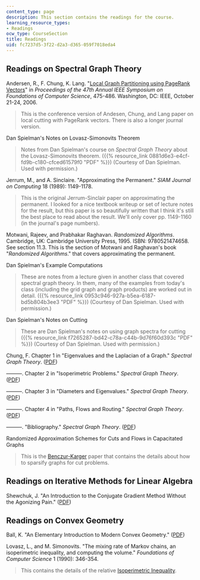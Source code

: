 ```yaml
---
content_type: page
description: This section contains the readings for the course.
learning_resource_types:
- Readings
ocw_type: CourseSection
title: Readings
uid: fc7237d5-3f22-d2a3-d365-059f7018eda4
---
```


Readings on Spectral Graph Theory
---------------------------------

Andersen, R., F. Chung, K. Lang. "[Local Graph Partitioning using PageRank Vectors](http://www.leonidzhukov.net/hse/2015/networks/papers/andersen06localgraph.pdf)" in _Proceedings of the 47th Annual IEEE Symposium on Foundations of Computer Science_, 475-486. Washington, DC: IEEE, October 21-24, 2006.

> This is the conference version of Andesen, Chung, and Lang paper on local cutting with PageRank vectors. There is also a longer journal version.

Dan Spielman's Notes on Lovasz-Simonovits Theorem

> Notes from Dan Spielman's course on _Spectral Graph Theory_ about the Lovasz-Simonovits theorem. ({{% resource_link 0881d6e3-e4cf-fd9b-c180-cfced61579f0 "PDF" %}}) (Courtesy of Dan Spielman. Used with permission.)

Jerrum, M., and A. Sinclaire. "Approximating the Permanent." _SIAM Journal on Computing_ 18 (1989): 1149-1178.

> This is the original Jerrum-Sinclair paper on approximating the permanent. I looked for a nice textbook writeup or set of lecture notes for the result, but this paper is so beautifully written that I think it's still the best place to read about the result. We'll only cover pp. 1149-1160 (in the journal's page numbers).

Motwani, Rajeev, and Prabhakar Raghavan. _Randomized Algorithms_. Cambridge, UK: Cambridge University Press, 1995. ISBN: 9780521474658.  
See section 11.3. This is the section of Motwani and Raghavan's book "_Randomized Algorithms_." that covers approximating the permanent.

Dan Spielman's Example Computations

> These are notes from a lecture given in another class that covered spectral graph theory. In them, many of the examples from today's class (including the grid graph and graph products) are worked out in detail. ({{% resource_link 0953c946-927a-b5ea-6187-bd5b804b3ee3 "PDF" %}}) (Courtesy of Dan Spielman. Used with permission.)

Dan Spielman's Notes on Cutting

> These are Dan Spielman's notes on using graph spectra for cutting ({{% resource_link f7265287-bd42-c78a-c44b-9d76f60d393c "PDF" %}}) (Courtesy of Dan Spielman. Used with permission.)

Chung, F. Chapter 1 in "Eigenvalues and the Laplacian of a Graph." _Spectral Graph Theory_. ([PDF](http://www.math.ucsd.edu/~fan/research/cb/ch1.pdf))

———. Chapter 2 in "Isoperimetric Problems." _Spectral Graph Theory_. ([PDF](http://www.math.ucsd.edu/~fan/research/cb/ch2.pdf))

———. Chapter 3 in "Diameters and Eigenvalues." _Spectral Graph Theory_. ([PDF](http://www.math.ucsd.edu/~fan/research/cb/ch3.pdf))

———. Chapter 4 in "Paths, Flows and Routing." _Spectral Graph Theory_. ([PDF](http://www.math.ucsd.edu/~fan/research/cb/ch4.pdf))

———. "Bibliography." _Spectral Graph Theory_. ([PDF](http://www.math.ucsd.edu/~fan/research/cb/bib.pdf))

Randomized Approximation Schemes for Cuts and Flows in Capacitated Graphs

> This is the [Benczur-Karger](http://arxiv.org/abs/cs/0207078) paper that contains the details about how to sparsify graphs for cut problems.

Readings on Iterative Methods for Linear Algebra
------------------------------------------------

Shewchuk, J. "An Introduction to the Conjugate Gradient Method Without the Agonizing Pain." ([PDF](http://www.cs.cmu.edu/~quake-papers/painless-conjugate-gradient.pdf))

Readings on Convex Geometry
---------------------------

Ball, K. "An Elementary Introduction to Modern Convex Geometry." ([PDF](http://www.msri.org/publications/books/Book31/files/ball.pdf))

Lovasz, L., and M. Simonovits. "The mixing rate of Markov chains, an isoperimetric inequality, and computing the volume." _Foundations of Computer Science_ 1 (1990): 346-354.

> This contains the details of the relative [Isoperimetric Inequality](http://ieeexplore.ieee.org/xpl/freeabs_all.jsp?arnumber=89553).